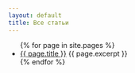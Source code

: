 ```yaml
---
layout: default
title: Все статьи
---
```

<ul>
{% for page in site.pages %}
    <li>
        <a href="{{ page.url }}">{{ page.title }}</a>
        {{ page.excerpt }}
    </li>
{% endfor %}
</ul>
